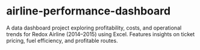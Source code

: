 # airline-performance-dashboard
A data dashboard project exploring profitability, costs, and operational trends for Redox Airline (2014–2015) using Excel. Features insights on ticket pricing, fuel efficiency, and profitable routes.

